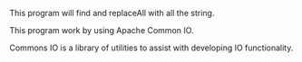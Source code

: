 This program will find and replaceAll with all the string.

This program work by using Apache Common IO.

Commons IO is a library of utilities to assist with developing IO functionality.
